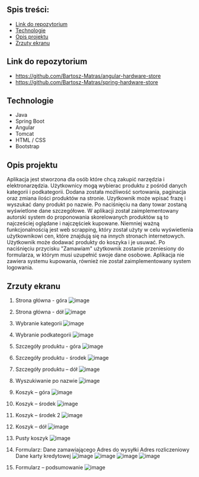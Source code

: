 ## Spis treści:
* [Link do repozytorium](#link-do-repo)
* [Technologie](#technologie)
* [Opis projektu](#opis-projektu)
* [Zrzuty ekranu](#zrzuty-ekranu)

## Link do repozytorium
* https://github.com/Bartosz-Matras/angular-hardware-store
* https://github.com/Bartosz-Matras/spring-hardware-store

## Technologie
* Java
* Spring Boot
* Angular
* Tomcat
* HTML / CSS
* Bootstrap

## Opis projektu
Aplikacja jest stworzona dla osób które chcą zakupić narzędzia i elektronarzędzia. Użytkownicy mogą wybierac produktu z pośród danych kategorii i podkategorii. Dodana została możliwość sortowania, paginacja oraz zmiana ilości produktów na stronie. Uzytkownik może wpisać frazę i wyszukać dany produkt po nazwie. Po naciśnięciu na dany towar zostaną wyświetlone dane szczegółowe. W aplikacji został zaimplementowany autorski system do proponowania skorelowanych produktów są to najcześciej oglądane i najczęściek kupowane. Niemniej ważną funkcjonalnością jest web scrapping, który został użyty w celu wyświetlenia użytkownikowi cen, które znajdują się na innych stronach internetowych. Użytkownik może dodawać produkty do koszyka i je usuwać. Po naciśnięciu przycisku "Zamawiam" użytkownik zostanie przeniesiony do formularza, w którym musi uzupełnić swoje dane osobowe. Aplikacja nie zawiera systemu kupowania, również nie został zaimplementowany system logowania.


## Zrzuty ekranu
1. Strona główna -  góra
![image](https://user-images.githubusercontent.com/72404101/216826225-d81309ca-377e-4fec-a2b7-5bf47c01400e.png)

2. Strona główna - dół
![image](https://user-images.githubusercontent.com/72404101/216826239-5338208e-ccdc-4f10-95c2-1e1dc17c38d4.png)

3. Wybranie kategorii
![image](https://user-images.githubusercontent.com/72404101/216826245-008b0f4d-5d01-421e-ad34-034a98730ffd.png)

4. Wybranie podkategorii
![image](https://user-images.githubusercontent.com/72404101/216826255-c01ff4b8-ac08-4167-96d5-4c7c4de35d36.png)

5. Szczegóły produktu - góra
![image](https://user-images.githubusercontent.com/72404101/216826273-36c75297-83ef-45f2-ab95-17709cc06c91.png)

6. Szczegóły produktu - środek
![image](https://user-images.githubusercontent.com/72404101/216826282-6b447986-e9ca-4aa6-9842-31501cde76d2.png)

7. Szczegóły produktu – dół
![image](https://user-images.githubusercontent.com/72404101/216826289-16ce3e28-8c8e-4955-bf5e-83463fa5f533.png)

8. Wyszukiwanie po nazwie
![image](https://user-images.githubusercontent.com/72404101/216826294-d383423d-10ee-4522-902e-475891a1e683.png)

9. Koszyk – góra
![image](https://user-images.githubusercontent.com/72404101/216826300-70fb5490-481a-4853-9f8f-7832afce45dd.png)

10. Koszyk – środek
![image](https://user-images.githubusercontent.com/72404101/216826308-e5737c9c-e1c1-428b-9c8d-65b6a40f1eea.png)

11. Koszyk – środek 2
![image](https://user-images.githubusercontent.com/72404101/216826311-c3e097a1-16e5-4be0-98e9-408ee4cf2918.png)

12. Koszyk – dół
![image](https://user-images.githubusercontent.com/72404101/216826317-7a7034ca-f64c-4f7d-a165-77e8dbf50a5d.png)

13. Pusty koszyk
![image](https://user-images.githubusercontent.com/72404101/216826323-a595d758-5c86-47cf-b65d-dbb47d7ecc96.png)

15. Formularz:
Dane zamawiającego
Adres do wysyłki
Adres rozliczeniowy
Dane karty kredytowej
![image](https://user-images.githubusercontent.com/72404101/216826340-be206912-0ca5-46c8-820c-0c3861a59319.png)
![image](https://user-images.githubusercontent.com/72404101/216826344-bca11dd2-7906-438c-9c40-c96247e0fda5.png)
![image](https://user-images.githubusercontent.com/72404101/216826346-21f7d1a0-27a0-405a-b9ab-f01e3ec90272.png)
![image](https://user-images.githubusercontent.com/72404101/216826350-99b19efa-b8f3-4c14-8199-cc0a720227cc.png)

16. Formularz – podsumowanie
![image](https://user-images.githubusercontent.com/72404101/216826357-20e1f8ce-9aff-448e-b7f4-5e3cc477ddac.png)


